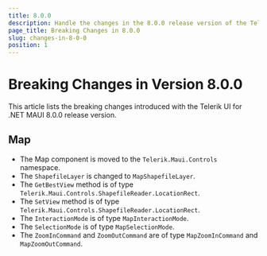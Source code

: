 ```yaml
---
title: 8.0.0
description: Handle the changes in the 8.0.0 release version of the Telerik UI for .NET MAUI components.
page_title: Breaking Changes in 8.0.0
slug: changes-in-8-0-0
position: 1
---
```


# Breaking Changes in Version 8.0.0

This article lists the breaking changes introduced with the Telerik UI for .NET MAUI 8.0.0 release version.


## Map

* The Map component is moved to the `Telerik.Maui.Controls` namespace.
* The `ShapefileLayer` is changed to `MapShapefileLayer`.
* The `GetBestView` method is of type `Telerik.Maui.Controls.ShapefileReader.LocationRect`.
* The `SetView` method is of type `Telerik.Maui.Controls.ShapefileReader.LocationRect`.
* The `InteractionMode` is of type `MapInteractionMode`.
* The `SelectionMode`  is of type `MapSelectionMode`.
* The `ZoomInCommand` and `ZoomOutCommand` are of type `MapZoomInCommand` and `MapZoomOutCommand`.